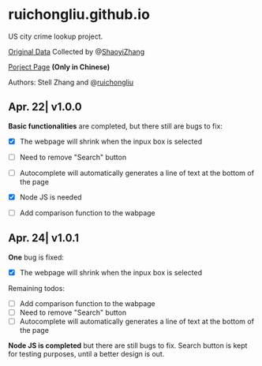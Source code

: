 # ruichongliu.github.io
US city crime lookup project.

[Original Data](https://ucr.fbi.gov/crime-in-the-u.s/2015/crime-in-the-u.s.-2015/tables/table-8/table_8_offenses_known_to_law_enforcement_by_state_by_city_2015.xls/view) Collected by @[ShaoyiZhang](https://github.com/ShaoyiZhang)

[Porject Page](http://www.minkoder.com/crimerateproj) **(Only in Chinese)**

Authors: Stell Zhang and @[ruichongliu](https://github.com/ruichongliu) 


## Apr. 22| v1.0.0
**Basic functionalities** are completed, but there still are bugs to fix:
 - [x] The webpage will shrink when the inpux box is selected
 - [ ] Need to remove "Search" button
 - [ ] Autocomplete will automatically generates a line of text at the bottom of the page
 - [x] Node JS is needed
 - [ ] Add comparison function to the wabpage


## Apr. 24| v1.0.1
**One** bug is fixed:
 - [x] The webpage will shrink when the inpux box is selected
 
Remaining todos:
 - [ ] Add comparison function to the wabpage
 - [ ] Need to remove "Search" button
 - [ ] Autocomplete will automatically generates a line of text at the bottom of the page

**Node JS is completed** but there are still bugs to fix. Search button is kept for testing purposes, until a better design is out.
